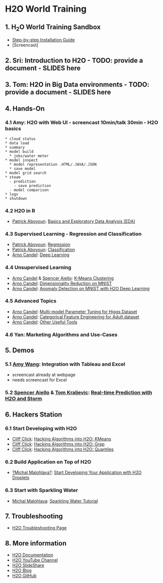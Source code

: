 # H2O World Training

## 1. H<sub>2</sub>O World Training Sandbox
 - [Step-by-step Installation Guide](setup/install.html)
 - [Screencast]

## 2. Sri: Introduction to H2O - TODO: provide a document - SLIDES here

## 3. Tom: H2O in Big Data environments - TODO: provide a document - SLIDES here

## 4. Hands-On

### 4.1 Amy: H2O with Web UI - screencast 10min/talk 30min - H2O basics
	* cloud status
	* data load
	* summary
	* model build
	  * jobs/water meter
	* model inspect
  	  * model representation .HTML/.JAVA/.JSON
  	  * save model
  	* model grid search
	* steam 
	  - prediction
	    - save prediction
	  - model comparison
	* logs
	* shutdown

### 4.2 H2O in R
 * [Patrick Aboyoun](http://h2o.ai/team/patrick-aboyoun/): [Basics and Exploratory Data Analysis (EDA)](basics/basics.R.html)

### 4.3 Supervised Learning - Regression and Classification
 * [Patrick Aboyoun](http://h2o.ai/team/patrick-aboyoun/): [Regression](supervised/regression/regression.R.html)
 * [Patrick Aboyoun](http://h2o.ai/team/patrick-aboyoun/): [Classification](supervised/classification/classification.R.html)
 * [Arno Candel](http://h2o.ai/team/arno-candel/): [Deep Learning](supervised/deeplearning/deeplearning.R.html)

### 4.4 Unsupervised Learning
 * [Arno Candel](http://h2o.ai/team/arno-candel/) & [Spencer Aiello](http://h2o.ai/team/spencer-aiello/): [K-Means Clustering](unsupervised/clustering/clustering.R.html)
 * [Arno Candel](http://h2o.ai/team/arno-candel/): [Dimensionality Reduction on MNIST](unsupervised/dimreduction/dimreduction.R.html)
 * [Arno Candel](http://h2o.ai/team/arno-candel/): [Anomaly Detection on MNIST with H2O Deep Learning](unsupervised/anomaly/anomaly.R.html)

### 4.5 Advanced Topics
 * [Arno Candel](http://h2o.ai/team/arno-candel/): [Multi-model Parameter Tuning for Higgs Dataset](advanced/higgs/higgs.R.html)
 * [Arno Candel](http://h2o.ai/team/arno-candel/): [Categorical Feature Engineering for Adult dataset](advanced/features/features.R.html)
 * [Arno Candel](http://h2o.ai/team/arno-candel/): [Other Useful Tools](advanced/tools/tools.R.html)

### 4.6 Yan: Marketing Algorithms and Use-Cases

## 5. Demos

### 5.1 [Amy Wang](http://h2o.ai/team/amy-wang/): Integration with Tableau and Excel
 - screencast already at webpage
 - needs screencast for Excel

### 5.2 [Spencer Aiello](http://h2o.ai/team/spencer-aiello/) & [Tom Kraljevic](http://h2o.ai/team/tom-kraljevic/): [Real-time Prediction with H2O and Storm](streaming/storm/README.html)

## 6. Hackers Station

### 6.1 Start Developing with H2O
  * [Cliff Click](http://h2o.ai/team/cliff-click/): [Hacking Algorithms into H2O: KMeans](devel/hacking/KMeans.html) 
  * [Cliff Click](http://h2o.ai/team/cliff-click/): [Hacking Algorithms into H2O: Grep](devel/hacking/Grep.html)
  * [Cliff Click](http://h2o.ai/team/cliff-click/): [Hacking Algorithms into H2O: Quantiles](devel/hacking/Quantiles.html)
  
### 6.2 Build Application on Top of H2O
  * [?Michal Malohlava?](http://h2o.ai/team/michal-malohlava/): [Start Developing Your Application with H2O Droplets](devel/droplets/tutorial.html)

### 6.3 Start with Sparkling Water
  * [Michal Malohlava](http://h2o.ai/team/michal-malohlava/): [Sparkling Water Tutorial](devel/sparkling_water/tutorial.html)

## 7. Troubleshooting
  * [H2O Troubleshooting Page](http://0xdata.com/product/faq/)
 
## 8. More information
  * [H2O Documentation](http://docs.h2o.ai)
  * [H2O YouTube Channel](https://www.youtube.com/user/0xdata)
  * [H2O SlideShare](http://www.slideshare.net/0xdata/presentations)
  * [H2O Blog](http://h2o.ai/blog)
  * [H2O GitHub](http://github.com/0xdata)

